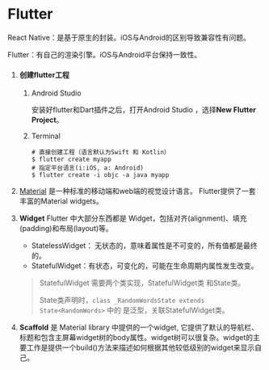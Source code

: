 # Flutter

React Native：是基于原生的封装。iOS与Android的区别导致兼容性有问题。

Flutter：有自己的渲染引擎。iOS与Android平台保持一致性。

1. #### 创建flutter工程

   1. Android Studio

      安装好flutter和Dart插件之后，打开Android Studio ，选择**New Flutter Project**。

   2. Terminal

      ```shell
      # 直接创建工程（语言默认为Swift 和 Kotlin）
      $ flutter create myapp
      # 指定平台语言(i:iOS, a: Android)
      $ flutter create -i objc -a java myapp
      ```



1. [Material](https://material.io/guidelines/) 是一种标准的移动端和web端的视觉设计语言。 Flutter提供了一套丰富的Material widgets。

2. **Widget** Flutter 中大部分东西都是 Widget，包括对齐(alignment)、填充(padding)和布局(layout)等。

   * StatelessWidget： 无状态的，意味着属性是不可变的，所有值都是最终的。
   * StatefulWidget：有状态，可变化的，可能在生命周期内属性发生改变。

   > StatefulWidget 需要两个类实现，StatefulWidget类 和State类。
   >
   > State类声明时，`class _RandomWordsState extends State<RandomWords>` 中的 <RandomWords> 是泛型，关联StatefulWidget类。

3. **Scaffold** 是 Material library 中提供的一个widget, 它提供了默认的导航栏、标题和包含主屏幕widget树的body属性。widget树可以很复杂。widget的主要工作是提供一个build()方法来描述如何根据其他较低级别的widget来显示自己。